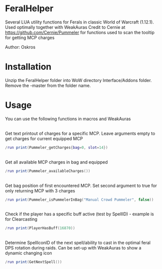 # FeralHelper
Several LUA utility functions for Ferals in classic World of Warcraft (1.12.1). Used optimally together with WeakAuras
Credit to Cernie at https://github.com/Cernie/Pummeler for functions used to scan the tooltip for getting MCP charges

Author: Oskros


# Installation

Unzip the FeralHelper folder into WoW directory Interface/Addons folder. Remove the -master from the folder name.

# Usage
You can use the following functions in macros and WeakAuras<br/><br/>

Get text printout of charges for a specific MCP. Leave arguments empty to get charges for current equipped MCP
```lua
/run print(Pummeler_getCharges{bag=0, slot=14})
```

<br/>Get all available MCP charges in bag and equipped
```lua
/run print(Pummeler_availableCharges())
```

<br/>Get bag position of first encountered MCP. Set second argument to true for only returning MCP with 3 charges
```lua
/run print(Pummeler_isPummelerInBag("Manual Crowd Pummeler", false))
```

<br/>Check if the player has a specific buff active (test by SpellID) - example is for Clearcasting
```lua
/run print(PlayerHasBuff(16870))
```

<br/>Determine SpellIconID of the next spell/ability to cast in the optimal feral DPS rotation during raids. Can be set-up with WeakAuras to show a dynamic changing icon
```lua
/run print(GetNextSpell())
```